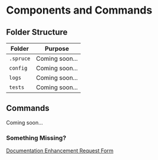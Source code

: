 # Components and Commands

## Folder Structure

| Folder        | Purpose     |
|---------------|-----------------|
| `.spruce`     | Coming soon...  |
| `config`      | Coming soon...  |
| `logs`        | Coming soon...  |
| `tests`       | Coming soon...  |

## Commands
Coming soon...

### Something Missing?

<div class="grid-buttons">
    <a href="https://forms.gle/2ZMtwUxg1egV8sHT8" class="btn">Documentation Enhancement Request Form</a>
</div>